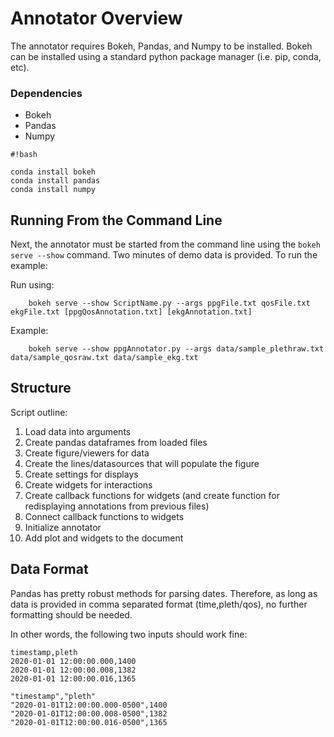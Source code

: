 # Annotator Overview

The annotator requires Bokeh, Pandas, and Numpy to be installed. Bokeh can be installed using a standard python package manager (i.e. pip, conda, etc).

### Dependencies
* Bokeh
* Pandas
* Numpy

```
#!bash

conda install bokeh
conda install pandas
conda install numpy
```

## Running From the Command Line

Next, the annotator must be started from the command line using the `bokeh serve --show` command. Two minutes of demo data is provided. To run the example:

Run using:

        bokeh serve --show ScriptName.py --args ppgFile.txt qosFile.txt ekgFile.txt [ppgQosAnnotation.txt] [ekgAnnotation.txt]

Example:

        bokeh serve --show ppgAnnotator.py --args data/sample_plethraw.txt data/sample_qosraw.txt data/sample_ekg.txt

## Structure

Script outline:
1.  Load data into arguments
2.  Create pandas dataframes from loaded files
3.  Create figure/viewers for data
4.  Create the lines/datasources that will populate the figure
5.  Create settings for displays
6.  Create widgets for interactions
7.  Create callback functions for widgets (and create function for redisplaying annotations from previous files)
8.  Connect callback functions to widgets
9.  Initialize annotator
10. Add plot and widgets to the document


## Data Format
Pandas has pretty robust methods for parsing dates. Therefore, as long as data is provided in comma separated format (time,pleth/qos), no further formatting should be needed.

In other words, the following two inputs should work fine:



```
timestamp,pleth
2020-01-01 12:00:00.000,1400
2020-01-01 12:00:00.008,1382
2020-01-01 12:00:00.016,1365
```

```
"timestamp","pleth"
"2020-01-01T12:00:00.000-0500",1400
"2020-01-01T12:00:00.008-0500",1382
"2020-01-01T12:00:00.016-0500",1365
```
